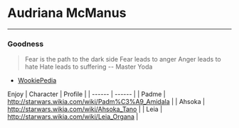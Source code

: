 # Audriana McManus
---
### Goodness


>  Fear is the path to the dark side
>  Fear leads to anger
>  Anger leads to hate
>  Hate leads to suffering
>  -- Master Yoda 
 
* [WookiePedia](http://starwars.wikia.com/wiki/Main_Page)


Enjoy 
| Character | Profile |
| ------ | ------ |
| Padme | http://starwars.wikia.com/wiki/Padm%C3%A9_Amidala |
| Ahsoka | http://starwars.wikia.com/wiki/Ahsoka_Tano |
| Leia | http://starwars.wikia.com/wiki/Leia_Organa |

  
